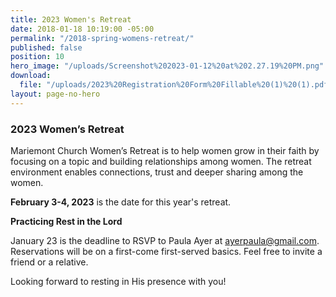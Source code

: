 ```yaml
---
title: 2023 Women's Retreat
date: 2018-01-18 10:19:00 -05:00
permalink: "/2018-spring-womens-retreat/"
published: false
position: 10
hero_image: "/uploads/Screenshot%202023-01-12%20at%202.27.19%20PM.png"
download:
  file: "/uploads/2023%20Registration%20Form%20Fillable%20(1)%20(1).pdf"
layout: page-no-hero
---
```


### 2023 Women’s Retreat

Mariemont Church Women’s Retreat is to help women grow in their faith by focusing on a topic and building relationships among women. The retreat environment enables connections, trust and deeper sharing among the women.

**February 3-4, 2023** is the date for this year's retreat.

**Practicing Rest in the Lord**

January 23 is the deadline to RSVP to Paula Ayer at ayerpaula@gmail.com. Reservations will be on a first-come first-served basics. Feel free to invite a friend or a relative.

Looking forward to resting in His presence with you!